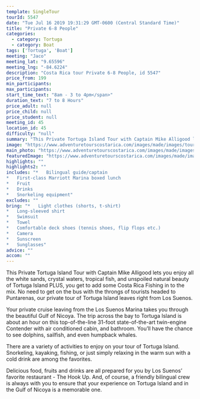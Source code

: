 ```yaml
---
template: SingleTour
tourId: 5547
date: "Tue Jul 16 2019 19:31:29 GMT-0600 (Central Standard Time)"
title: "Private 6-8 People"
categories: 
  - category: Tortuga
  - category: Boat
tags: ['Tortuga', 'Boat']
meeting: "Jaco"
meeting_lat: "9.65596"
meeting_lng: "-84.6224"
description: "Costa Rica tour Private 6-8 People, id 5547"
price_from: 199
min_participants: 
max_participants: 
start_time_text: "8am - 3 to 4pm</span>"
duration_text: "7 to 8 Hours"
price_adult: null
price_child: null
price_student: null
meeting_id: 45
location_id: 45
difficulty: "null"
summary: "This Private Tortuga Island Tour with Captain Mike Alligood lets you enjoy all the white sands, crystal waters, tropical fish, and unspoiled natural beauty of Tortuga Island PLUS…"
image: "https://www.adventuretourscostarica.com/images/made/images/tours/Tortuga_Island/snorkeling-costa-rica-tortuga-island_350_250_c1.jpg"
main_photo: "https://www.adventuretourscostarica.com/images/made/images/tours/Tortuga_Island/snorkeling-costa-rica-tortuga-island_350_250_c1.jpg"
featuredImage: "https://www.adventuretourscostarica.com/images/made/images/tours/Tortuga_Island/snorkeling-costa-rica-tortuga-island_350_250_c1.jpg"
highlights: ""
highlights2: ""
includes: "*   Bilingual guide/captain
*   First-class Marriott Marina boxed lunch
*   Fruit
*   Drinks
*   Snorkeling equipment"
excludes: ""
bring: "*   Light clothes (shorts, t-shirt)
*   Long-sleeved shirt
*   Swimsuit
*   Towel
*   Comfortable deck shoes (tennis shoes, flip flops etc.)
*   Camera
*   Sunscreen
*   Sunglasses"
advice: ""
accom: ""
---
```

This Private Tortuga Island Tour with Captain Mike Alligood lets you enjoy all the white sands, crystal waters, tropical fish, and unspoiled natural beauty of Tortuga Island PLUS, you get to add some Costa Rica Fishing in to the mix. No need to get on the bus with the throngs of tourists headed to Puntarenas, our private tour of Tortuga Island leaves right from Los Suenos.

Your private cruise leaving from the Los Suenos Marina takes you through the beautiful Gulf of Nicoya. The trip across the bay to Tortuga Island is about an hour on this top-of-the-line 31-foot state-of-the-art twin-engine Contender with air conditioned cabin, and bathroom. You’ll have the chance to see dolphins, sailfish, and even humpback whales.

There are a variety of activities to enjoy on your tour of Tortuga Island. Snorkeling, kayaking, fishing, or just simply relaxing in the warm sun with a cold drink are among the favorites.

Delicious food, fruits and drinks are all prepared for you by Los Suenos’ favorite restaurant - The Hook Up. And, of course, a friendly bilingual crew is always with you to ensure that your experience on Tortuga Island and in the Gulf of Nicoya is a memorable one.